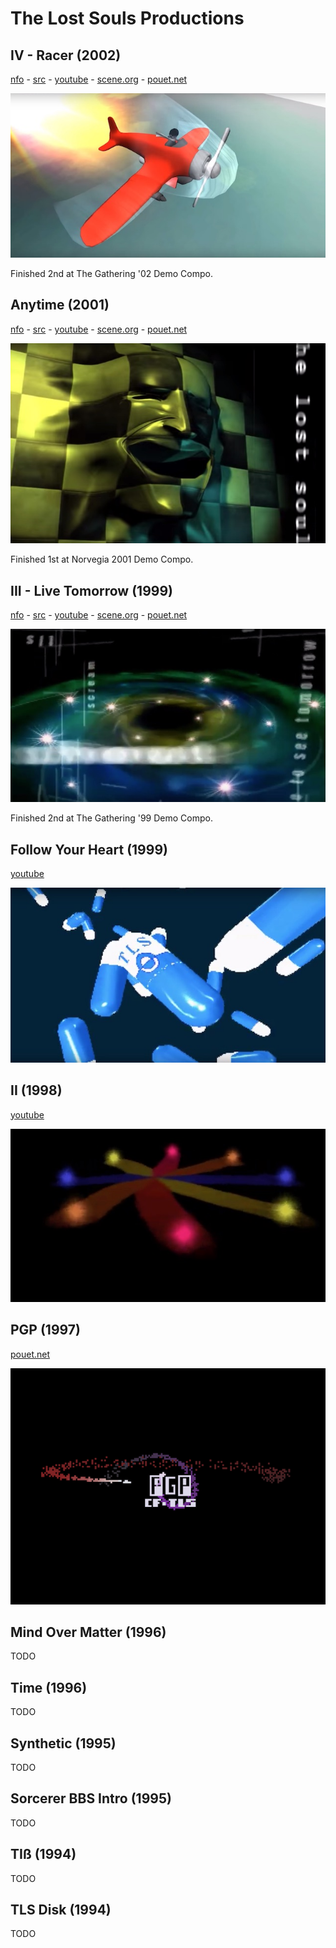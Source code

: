 # The Lost Souls Productions

## IV - Racer (2002)
[nfo](https://github.com/the-lost-souls/IV/blob/master/src/racer.nfo) - 
[src](https://github.com/the-lost-souls/IV) - 
[youtube](https://www.youtube.com/watch?v=mHV_oIYZyEg) - 
[scene.org](https://files.scene.org/view/parties/2002/thegathering02/demo/iv_-_racer_by_tls.zip) - 
[pouet.net](http://www.pouet.net/prod.php?which=5555)

[![screenshot](images/thumbnails/iv.jpg)](https://www.youtube.com/watch?v=mHV_oIYZyEg)

Finished 2nd at The Gathering '02 Demo Compo.


## Anytime (2001)
[nfo](https://github.com/the-lost-souls/anytime/blob/master/src/anytime.nfo) -
[src](https://github.com/the-lost-souls/anytime) - [youtube](https://www.youtube.com/watch?v=_ubBTbGcLv8) - [scene.org](https://files.scene.org/view/parties/2001/norvegia01/demo/tls-anytime.zip) - [pouet.net](http://www.pouet.net/prod.php?which=4244)

[![screenshot](images/thumbnails/anytime.jpg)](https://www.youtube.com/watch?v=_ubBTbGcLv8) 

Finished 1st at Norvegia 2001 Demo Compo.


## III - Live Tomorrow (1999)
[nfo](https://github.com/the-lost-souls/III/blob/master/src/TLS_III.NFO) - 
[src](https://github.com/the-lost-souls/III) - 
[youtube](https://www.youtube.com/watch?v=Rd-w4rKwvr4) - 
[scene.org](https://files.scene.org/view/parties/1999/thegathering99/demo/tls_iii.zip) - 
[pouet.net](http://www.pouet.net/prod.php?which=5919)

[![screenshot](images/thumbnails/III.jpg)](https://www.youtube.com/watch?v=Rd-w4rKwvr4)

Finished 2nd at The Gathering '99 Demo Compo.


## Follow Your Heart (1999)
[youtube](https://www.youtube.com/watch?v=Rd-w4rKwvr4)

[![screenshot](images/thumbnails/FYH.jpg)](https://www.youtube.com/watch?v=u9j6pc9UeRs)


## II (1998)
[youtube](https://www.youtube.com/watch?v=SQGvSi6TyXA)

[![screenshot](images/thumbnails/II.jpg)](https://www.youtube.com/watch?v=SQGvSi6TyXA)


## PGP (1997)
[pouet.net](http://www.pouet.net/prod.php?which=15848)

[![screenshot](images/thumbnails/pgp.gif)](https://www.youtube.com/watch?v=u9j6pc9UeRs)


## Mind Over Matter (1996)
TODO


## Time (1996)
TODO


## Synthetic (1995)
TODO


## Sorcerer BBS Intro (1995)
TODO


## TIß (1994)
TODO


## TLS Disk (1994)
TODO


